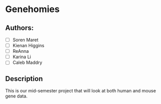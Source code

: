 # Genehomies
## Authors:
- [ ] Soren Maret
- [ ] Kienan Higgins
- [ ] ReAnna
- [ ] Karina Li
- [ ] Caleb Maddry

## Description
This is our mid-semester project that will look at both human and mouse gene data. 

